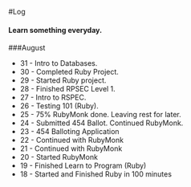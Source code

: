 #Log 

#### Learn something everyday.

###August 
- 31 - Intro to Databases.
- 30 - Completed Ruby Project.
- 29 - Started Ruby project.
- 28 - Finished RPSEC Level 1.
- 27 - Intro to RSPEC.
- 26 - Testing 101 (Ruby).
- 25 - 75% RubyMonk done. Leaving rest for later.
- 24 - Submitted 454 Ballot. Continued RubyMonk.
- 23 - 454 Balloting Application
- 22 - Continued with RubyMonk
- 21 - Continued with RubyMonk
- 20 - Started RubyMonk
- 19 - Finished Learn to Program (Ruby)
- 18 - Started and Finished Ruby in 100 minutes
